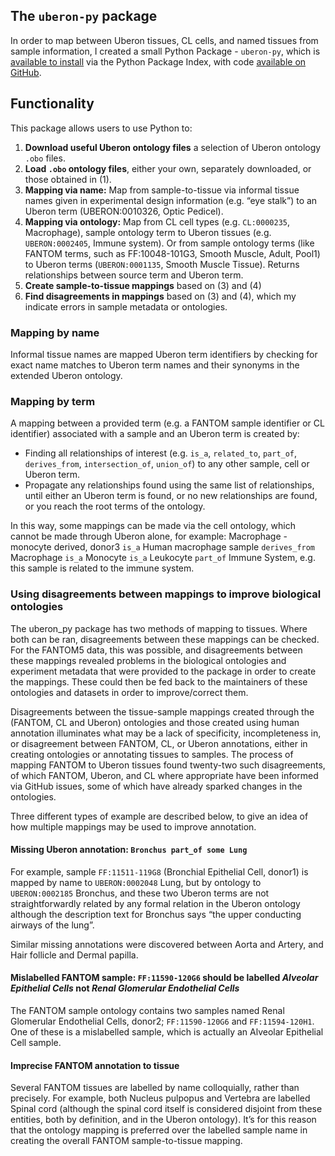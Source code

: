 ## The `uberon-py` package
[//]: # (TODO: Make Uberon-py a website and link to it)
[//]: # (TODO: Make a Zenodo for uberon-py and reference it here)

In order to map between Uberon tissues, CL cells, and named tissues from sample information, I created a small Python Package -  `uberon-py`, which is [available to install]([https://pypi.org/project/uberon-py/]) via the Python Package Index, with code [available on GitHub](https://github.com/NatalieThurlby/uberon-py).

## Functionality
[//]: # (TODO: Explain what can be downloaded in more detail)

This package allows users to use Python to:
1. **Download useful Uberon ontology files** a selection of Uberon ontology `.obo` files.
2. **Load `.obo` ontology files**, either your own, separately downloaded, or those obtained in (1).
3. **Mapping via name:** Map from sample-to-tissue via informal tissue names given in experimental design information (e.g. “eye stalk”) to an Uberon term (UBERON:0010326, Optic Pedicel).
4. **Mapping via ontology:** Map from CL cell types (e.g. `CL:0000235`, Macrophage), sample ontology term to Uberon tissues (e.g. `UBERON:0002405`, Immune system). Or from sample ontology terms (like FANTOM terms, such as FF:10048-101G3, Smooth Muscle, Adult, Pool1) to Uberon terms (`UBERON:0001135`, Smooth Muscle Tissue). Returns relationships between source term and Uberon term.
5. **Create sample-to-tissue mappings** based on (3) and (4)
6. **Find disagreements in mappings** based on (3) and (4), which my indicate errors in sample metadata or ontologies.

### Mapping by name

Informal tissue names are mapped Uberon term identifiers by checking for exact name matches to Uberon term names and their synonyms in the extended Uberon ontology.

### Mapping by term

A mapping between a provided term (e.g. a FANTOM sample identifier or CL identifier) associated with a sample and an Uberon term is created by:

* Finding all relationships of interest (e.g. `is_a`, `related_to`, `part_of`, `derives_from`, `intersection_of`, `union_of`) to any other sample, cell or Uberon term.
* Propagate any relationships found using the same list of relationships, until either an Uberon term is found, or no new relationships are found, or you reach the root terms of the ontology. 

In this way, some mappings can be made via the cell ontology, which cannot be made through Uberon alone, for example: Macrophage - monocyte derived, donor3 `is_a` Human macrophage sample `derives_from` Macrophage `is_a` Monocyte `is_a` Leukocyte `part_of` Immune System, e.g. this sample is related to the immune system.

### Using disagreements between mappings to improve biological ontologies

The uberon_py package has two methods of mapping to tissues. Where both can be ran, disagreements between these mappings can be checked. For the FANTOM5 data, this was possible, and disagreements between these mappings revealed problems in the biological ontologies and experiment metadata that were provided to the package in order to create the mappings. These could then be fed back to the maintainers of these ontologies and datasets in order to improve/correct them. 

Disagreements between the tissue-sample mappings created through the (FANTOM, CL and Uberon) ontologies and those created using human annotation illuminates what may be a lack of specificity, incompleteness in, or disagreement between FANTOM, CL, or Uberon annotations, either in creating ontologies or annotating tissues to samples. The process of mapping FANTOM to Uberon tissues found twenty-two such disagreements, of which FANTOM, Uberon, and CL where appropriate have been informed via GitHub issues, some of which have already sparked changes in the ontologies. 

Three different types of example are described below, to give an idea of how multiple mappings may be used to improve annotation.

#### Missing Uberon annotation: `Bronchus part_of some Lung`
For example, sample `FF:11511-119G8` (Bronchial Epithelial Cell, donor1) is mapped by name to `UBERON:0002048` Lung, but by ontology to `UBERON:0002185` Bronchus, and these two Uberon terms are not straightforwardly related by any formal relation in the Uberon ontology although the description text for Bronchus says “the upper conducting airways of the lung”. 

Similar missing annotations were discovered between Aorta and Artery, and Hair follicle and Dermal papilla.

#### Mislabelled FANTOM sample: `FF:11590-120G6` should be labelled _Alveolar Epithelial Cells_ not _Renal Glomerular Endothelial Cells_ 
The FANTOM sample ontology contains two samples named Renal Glomerular Endothelial Cells, donor2; `FF:11590-120G6` and `FF:11594-120H1`. One of these is a mislabelled sample, which is actually an Alveolar Epithelial Cell sample.

#### Imprecise FANTOM annotation to tissue
Several FANTOM tissues are labelled by name colloquially, rather than precisely. For example, both Nucleus pulpopus and Vertebra are labelled Spinal cord (although the spinal cord itself is considered disjoint from these entities, both by definition, and in the Uberon ontology). It’s for this reason that the ontology mapping is preferred over the labelled sample name in creating the overall FANTOM sample-to-tissue mapping.
